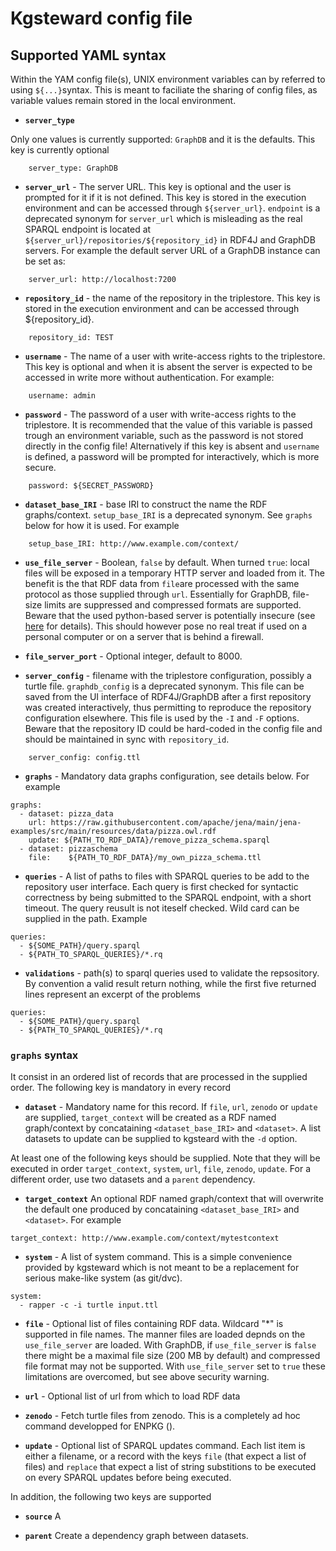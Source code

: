 # Kgsteward config file

## Supported YAML syntax

Within the YAM config file(s), UNIX environment variables can by referred to using `${...}`syntax. This is meant to faciliate the sharing of config files, as variable values remain stored in the local environment.


* __`server_type`__ 

Only one values is currently supported: `GraphDB` and it is the defaults. This key is currently optional 

```{yaml}
    server_type: GraphDB
```

* __`server_url`__ - The server URL. This key is optional and the user is prompted for it if it is not defined. This key is stored in the execution environment and can be accessed through  `${server_url}`. `endpoint` is a deprecated synonym for `server_url` which is misleading as the real SPARQL endpoint is located at `${server_url}/repositories/${repository_id}` in RDF4J and GraphDB servers. For example the default server URL of a GraphDB instance can be set as:

```{yaml}
    server_url: http://localhost:7200
```

* __`repository_id`__ - the name of the repository in the triplestore. This key is stored in the execution environment and can be accessed through ${repository_id}. 

```{yaml}
    repository_id: TEST
```

* __`username`__ - The name of a user with write-access rights to the triplestore. This key is optional and when it is absent the server is expected to be accessed in write more without authentication. For example:

```{yaml}
    username: admin
```

* __`password`__ - The password of a user with write-access rights to the triplestore. It is recommended that the value of this variable is passed trough an environment variable, such as the password is not stored directly in the config file! Alternatively if this key is absent and `username` is defined, a password will be prompted for interactively, which is more secure. 

```{yaml}
    password: ${SECRET_PASSWORD}
```

* __`dataset_base_IRI`__ - base IRI to construct the name the RDF graphs/context. `setup_base_IRI` is a deprecated synonym. See `graphs` below for how it is used. For example 

```{yaml}
    setup_base_IRI: http://www.example.com/context/
```
* __`use_file_server`__ - Boolean, `false` by default. When turned `true`: local files will be exposed in a temporary HTTP server and loaded from it. The benefit is the that RDF data from `file`are processed with the same protocol as those supplied through `url`. Essentially for GraphDB, file-size limits are suppressed and compressed formats are supported. Beware that the used python-based server is potentially insecure (see [here](https://docs.python.org/3/library/http.server.html) for details). This should however pose no real treat if used on a personal computer or on a server that is behind a firewall.

* __`file_server_port`__  - Optional integer, default to 8000.

* __`server_config`__ - filename with the triplestore configuration, possibly a turtle file. `graphdb_config` is a deprecated synonym. This file can be saved from the UI interface of RDF4J/GraphDB after a first repository was created interactively, thus permitting to reproduce the repository configuration elsewhere. This file is used by the `-I` and `-F` options. Beware that the repository ID could be hard-coded in the config file and should be maintained in sync with `repository_id`. 

```{yaml}
    server_config: config.ttl
```

* __`graphs`__ - Mandatory data graphs configuration, see details below. For example

```{yaml}
graphs:
  - dataset: pizza_data
    url: https://raw.githubusercontent.com/apache/jena/main/jena-examples/src/main/resources/data/pizza.owl.rdf
    update: ${PATH_TO_RDF_DATA}/remove_pizza_schema.sparql
  - dataset: pizzaschema
    file:    ${PATH_TO_RDF_DATA}/my_own_pizza_schema.ttl
```

* __`queries`__ - A list of paths to files with SPARQL queries to be add to the repository user interface. Each query is first checked for syntactic correctness by being submitted to the SPARQL endpoint, with a short timeout. The query reusult is not iteself checked. Wild card can be supplied in the path. Example

```{yaml}
queries:
  - ${SOME_PATH}/query.sparql
  - ${PATH_TO_SPARQL_QUERIES}/*.rq
```

* __`validations`__ - path(s) to sparql queries used to validate the repsository.
By convention a valid result return nothing, while the first five returned lines
represent an excerpt of the problems

```{yaml}
queries:
  - ${SOME_PATH}/query.sparql
  - ${PATH_TO_SPARQL_QUERIES}/*.rq
```

### `graphs` syntax

It consist in an ordered list of records that are processed in the supplied order. The following key is mandatory in every record

* __`dataset`__ - Mandatory name for this record. If `file`, `url`, `zenodo` or `update` are supplied, `target_context` will be created  as a RDF named graph/context by concataining `<dataset_base_IRI>` and `<dataset>`. A list datasets to update can be supplied to kgsteard with the `-d` option.

At least one of the following keys should be supplied. Note that they will be executed in order `target_context`, `system`, `url`, `file`, `zenodo`, `update`. For a different order, use two datasets and a `parent` dependency. 

* __`target_context`__ An optional RDF named graph/context that will overwrite the default one produced by concataining `<dataset_base_IRI>` and `<dataset>`. For example

```{yaml}
target_context: http://www.example.com/context/mytestcontext
```

* __`system`__ - A list of system command. This is a simple convenience provided by kgsteward which is not meant to be a replacement for serious make-like system (as git/dvc).

```{yaml}
system:
  - rapper -c -i turtle input.ttl
```

* __`file`__ - Optional list of files containing RDF data. Wildcard "*" is supported in file names. The manner files are loaded depnds on the `use_file_server` are loaded. With GraphDB, if `use_file_server` is `false` there might be a maximal file size (200 MB by default) and compressed file format may not be supported. With `use_file_server` set to `true` these limitations are overcomed, but see above security warning. 

* __`url`__ - Optional list of url from which to load RDF data

* __`zenodo`__ - Fetch turtle files from zenodo. This is a completely ad hoc command developped for ENPKG ().

* __`update`__ - Optional list of SPARQL updates command. Each list item is either a filename, or a record with the keys `file` (that expect a list of files) and `replace` that expect a list of string substitions to be executed on every SPARQL updates before being executed.  

In addition, the following two keys are supported

* __`source`__ A

* __`parent`__ Create a dependency graph between datasets.

